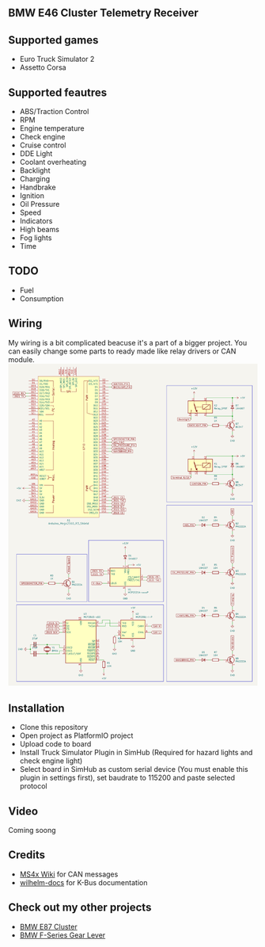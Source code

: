 ## BMW E46 Cluster Telemetry Receiver

## Supported games
- Euro Truck Simulator 2
- Assetto Corsa

## Supported feautres
- ABS/Traction Control
- RPM
- Engine temperature
- Check engine
- Cruise control
- DDE Light
- Coolant overheating
- Backlight
- Charging
- Handbrake
- Ignition
- Oil Pressure
- Speed
- Indicators
- High beams
- Fog lights
- Time

## TODO
- Fuel
- Consumption

## Wiring
My wiring is a bit complicated beacuse it's a part of a bigger project. You can easily change some parts to ready made like relay drivers or CAN module.
![Schematic](assets/schematic.png)

## Installation
- Clone this repository
- Open project as PlatformIO project
- Upload code to board
- Install Truck Simulator Plugin in SimHub (Required for hazard lights and check engine light)
- Select board in SimHub as custom serial device (You must enable this plugin in settings first), set baudrate to 115200 and paste selected protocol

## Video
Coming soong

## Credits
- [MS4x Wiki](https://www.ms4x.net/index.php?title=Siemens_MS43_CAN_Bus) for CAN messages
- [wilhelm-docs](https://github.com/piersholt/wilhelm-docs) for K-Bus documentation

## Check out my other projects
- [BMW E87 Cluster](https://github.com/TeksuSiK/e87-cluster-simhub)
- [BMW F-Series Gear Lever](https://github.com/TeksuSiK/bmw-gws-simhub)

